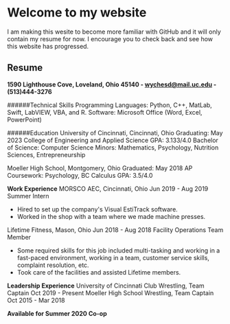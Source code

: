 # Welcome to my website

I am making this wesite to become more familiar with GitHub and it will only contain my resume for now. I encourage you to check back and see how this website has progressed.


## Resume

   **1590 Lighthouse Cove, Loveland, Ohio 45140 - wychesd@mail.uc.edu - (513)444-3276**


######Technical Skills
Programming Languages:  Python, C++, MatLab, Swift, LabVIEW, VBA, and R.
Software:  Microsoft Office (Word, Excel, PowerPoint)


######Education
University of Cincinnati, Cincinnati, Ohio                            Graduating: May 2023
College of Engineering and Applied Science                            GPA: 3.133/4.0
Bachelor of Science: Computer Science
Minors: Mathematics, Psychology, Nutrition Sciences, Entrepreneurship

Moeller High School, Montgomery, Ohio                                 Graduated: May 2018
AP Coursework: Psychology, BC Calculus                                GPA: 3.5/4.0


**Work Experience**
MORSCO AEC, Cincinnati, Ohio                                          Jun 2019 - Aug 2019
Summer Intern
  * Hired to set up the company's Visual EstiTrack software.
  * Worked in the shop with a team where we made machine presses.

Lifetime Fitness, Mason, Ohio                                         Jun 2018 - Aug 2018
Facility Operations Team Member
  * Some required skills for this job included multi-tasking and working in a fast-paced
    environment, working in a team, customer service skills, complaint resolution, etc.
  * Took care of the facilities and assisted Lifetime members.
  
  
**Leadership Experience**
University of Cincinnati Club Wrestling, Team Captain                  Oct 2019 - Present
Moeller High School Wrestling, Team Captain                            Oct 2015 - Mar 2018


**Available for Summer 2020 Co-op**
